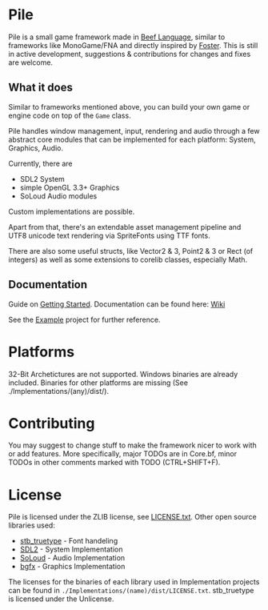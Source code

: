 # Pile
Pile is a small game framework made in [Beef Language](https://github.com/beefytech/Beef), similar to frameworks like MonoGame/FNA and directly inspired by [Foster](https://github.com/NoelFB/Foster).
This is still in active development, suggestions & contributions for changes and fixes are welcome.

## What it does
Similar to frameworks mentioned above, you can build your own game or engine code on top of the `Game` class.

Pile handles window management, input, rendering and audio through a few abstract core modules that can be implemented for each platform: System, Graphics, Audio.

Currently, there are
- SDL2 System
- simple OpenGL 3.3+ Graphics
- SoLoud Audio modules

Custom implementations are possible.

Apart from that, there's an extendable asset management pipeline and UTF8 unicode text rendering via SpriteFonts using TTF fonts.

There are also some useful structs, like Vector2 & 3, Point2 & 3 or Rect (of integers) as well as some extensions to corelib classes, especially Math.

## Documentation
Guide on [Getting Started](https://github.com/EinBurgbauer/Pile/wiki/Getting-Started). Documentation can be found here: [Wiki](https://github.com/EinBurgbauer/Pile/wiki)

See the [Example](https://github.com/EinBurgbauer/Pile/tree/master/Example) project for further reference.

# Platforms
32-Bit Archetictures are not supported.
Windows binaries are already included. Binaries for other platforms are missing (See ./Implementations/(any)/dist/).

# Contributing
You may suggest to change stuff to make the framework nicer to work with or add features. More specifically, major TODOs are in Core.bf, minor TODOs in other comments marked with TODO (CTRL+SHIFT+F).

# License
Pile is licensed under the ZLIB license, see [LICENSE.txt](https://github.com/EinBurgbauer/Pile/blob/master/LICENSE.txt).
Other open source libraries used:
- [stb_truetype](https://github.com/nothings/stb/blob/master/stb_truetype.h) - Font handeling
- [SDL2](https://www.libsdl.org/) - System Implementation
- [SoLoud](http://sol.gfxile.net/soloud/index.html) - Audio Implementation
- [bgfx](https://github.com/bkaradzic/bgfx) - Graphics Implementation

The licenses for the binaries of each library used in Implementation projects can be found in `./Implementations/(name)/dist/LICENSE.txt`.
stb_truetype is licensed under the Unlicense.
